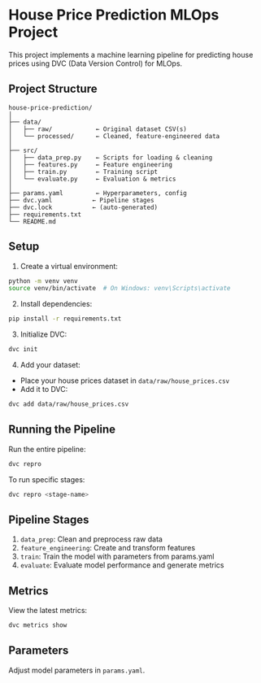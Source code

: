 # House Price Prediction MLOps Project

This project implements a machine learning pipeline for predicting house prices using DVC (Data Version Control) for MLOps.

## Project Structure

```
house-price-prediction/
│
├── data/
│   ├── raw/            ← Original dataset CSV(s)
│   └── processed/      ← Cleaned, feature-engineered data
│
├── src/
│   ├── data_prep.py    ← Scripts for loading & cleaning
│   ├── features.py     ← Feature engineering
│   ├── train.py        ← Training script
│   └── evaluate.py     ← Evaluation & metrics
│
├── params.yaml         ← Hyperparameters, config
├── dvc.yaml           ← Pipeline stages
├── dvc.lock           ← (auto-generated)
├── requirements.txt
└── README.md
```

## Setup

1. Create a virtual environment:
```bash
python -m venv venv
source venv/bin/activate  # On Windows: venv\Scripts\activate
```

2. Install dependencies:
```bash
pip install -r requirements.txt
```

3. Initialize DVC:
```bash
dvc init
```

4. Add your dataset:
- Place your house prices dataset in `data/raw/house_prices.csv`
- Add it to DVC:
```bash
dvc add data/raw/house_prices.csv
```

## Running the Pipeline

Run the entire pipeline:
```bash
dvc repro
```

To run specific stages:
```bash
dvc repro <stage-name>
```

## Pipeline Stages

1. `data_prep`: Clean and preprocess raw data
2. `feature_engineering`: Create and transform features
3. `train`: Train the model with parameters from params.yaml
4. `evaluate`: Evaluate model performance and generate metrics

## Metrics

View the latest metrics:
```bash
dvc metrics show
```

## Parameters

Adjust model parameters in `params.yaml`. 
 